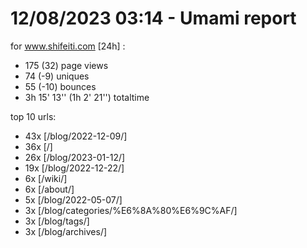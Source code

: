 # 12/08/2023 03:14 - Umami report
for www.shifeiti.com [24h] :

 - 175 (32) page views
 - 74 (-9) uniques
 - 55 (-10) bounces
 - 3h 15' 13'' (1h 2' 21'') totaltime


top 10 urls:
 - 43x [/blog/2022-12-09/]
 - 36x [/]
 - 26x [/blog/2023-01-12/]
 - 19x [/blog/2022-12-22/]
 - 6x [/wiki/]
 - 6x [/about/]
 - 5x [/blog/2022-05-07/]
 - 3x [/blog/categories/%E6%8A%80%E6%9C%AF/]
 - 3x [/blog/tags/]
 - 3x [/blog/archives/]


